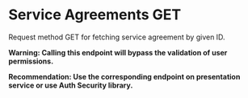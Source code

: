 # Service Agreements GET

Request method GET for fetching service agreement by given ID.

**Warning: Calling this endpoint will bypass the validation of user permissions.**

**Recommendation: Use the corresponding endpoint on presentation service or use Auth Security library.**
